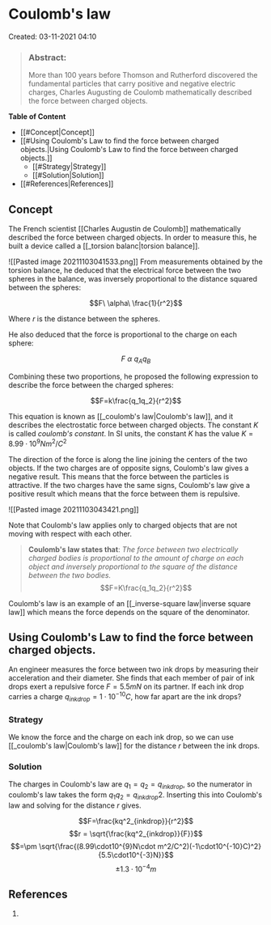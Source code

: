 # Coulomb's law
Created: 03-11-2021 04:10

> ### **Abstract:**
> More than 100 years before Thomson and Rutherford discovered the fundamental particles that carry positive and negative electric charges, Charles Augusting de Coulomb mathematically described the force between charged objects.

**Table of Content**

- [[#Concept|Concept]]
- [[#Using Coulomb's Law to find the force between charged objects.|Using Coulomb's Law to find the force between charged objects.]]
	- [[#Strategy|Strategy]]
	- [[#Solution|Solution]]
- [[#References|References]]


## Concept
The French scientist [[Charles Augustin de Coulomb]] mathematically described the force between charged objects. In order to measure this, he built a device called a [[_torsion balanc|torsion balance]].

![[Pasted image 20211103041533.png]]
From measurements obtained by the torsion balance, he deduced that the electrical force between the two spheres in the balance, was inversely proportional to the distance squared between the spheres:

$$F\ \alpha\ \frac{1}{r^2}$$

Where $r$ is the distance between the spheres.

He also deduced that the force is proportional to the charge on each sphere:

$$F\ \alpha\ q_Aq_B$$

Combining these two proportions, he proposed the following expression to describe the force between the charged spheres:

$$F=k\frac{q_1q_2}{r^2}$$

This equation is known as [[_coulomb's law|Coulomb's law]], and it describes the electrostatic force between charged objects. The constant $K$ is called *coulomb's constant*. In SI units, the constant $K$ has the value $K=8.99\cdot 10^9Nm^2/C^2$

The direction of the force is along the line joining the centers of the two objects. If the two charges are of opposite signs, Coulomb's law gives a negative result. This means that the force between the particles is attractive. If the two charges have the same signs, Coulomb's law give a positive result which means that the force between them is repulsive.

![[Pasted image 20211103043421.png]]

Note that Coulomb's law applies only to charged objects that are not moving with respect with each other.

> **Coulomb's law states that**:
> *The force between two electrically charged bodies is proportional to the amount of charge on each object and inversely proportional to the square of the distance between the two bodies.*
> $$F=K\frac{q_1q_2}{r^2}$$

Coulomb's law is an example of an [[_inverse-square law|inverse square law]] which means the force depends on the square of the denominator.

## Using Coulomb's Law to find the force between charged objects.
An engineer measures the force between two ink drops by measuring their acceleration and their diameter. She finds that each member of pair of ink drops exert a repulsive force $F=5.5mN$ on its partner. If each ink drop carries a charge $q_{inkdrop}=1\cdot10^{-10}C$, how far apart are the ink drops?

### Strategy
We know the force and the charge on each ink drop, so we can use [[_coulomb's law|Coulomb's law]] for the distance $r$ between the ink drops.

### Solution
The charges in Coulomb's law are $q_1=q_2=q_{inkdrop}$, so the numerator in coulomb's law takes the form $q_1q_2=q_{inkdrop}{2}$.
Inserting this into Coulomb's law and solving for the distance $r$ gives.

$$F=\frac{kq^2_{inkdrop}}{r^2}$$
$$r = \sqrt{\frac{kq^2_{inkdrop}}{F}}$$
$$=\pm \sqrt{\frac{(8.99\cdot10^{9}N\cdot m^2/C^2)(-1\cdot10^{-10}C)^2}{5.5\cdot10^{-3}N}}$$
$$\pm 1.3\cdot10^{-4}m$$

## References
1. 